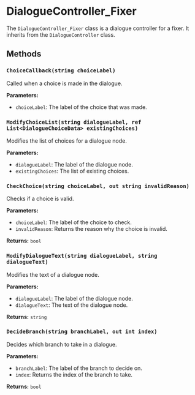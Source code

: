 # DialogueController_Fixer

The `DialogueController_Fixer` class is a dialogue controller for a fixer. It inherits from the `DialogueController` class.

## Methods

### `ChoiceCallback(string choiceLabel)`

Called when a choice is made in the dialogue.

**Parameters:**

* `choiceLabel`: The label of the choice that was made.

### `ModifyChoiceList(string dialogueLabel, ref List<DialogueChoiceData> existingChoices)`

Modifies the list of choices for a dialogue node.

**Parameters:**

* `dialogueLabel`: The label of the dialogue node.
* `existingChoices`: The list of existing choices.

### `CheckChoice(string choiceLabel, out string invalidReason)`

Checks if a choice is valid.

**Parameters:**

* `choiceLabel`: The label of the choice to check.
* `invalidReason`: Returns the reason why the choice is invalid.

**Returns:** `bool`

### `ModifyDialogueText(string dialogueLabel, string dialogueText)`

Modifies the text of a dialogue node.

**Parameters:**

* `dialogueLabel`: The label of the dialogue node.
* `dialogueText`: The text of the dialogue node.

**Returns:** `string`

### `DecideBranch(string branchLabel, out int index)`

Decides which branch to take in a dialogue.

**Parameters:**

* `branchLabel`: The label of the branch to decide on.
* `index`: Returns the index of the branch to take.

**Returns:** `bool`
